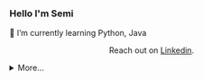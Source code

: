 ### Hello I'm Semi
🌱 I’m currently learning Python, Java
<p align='center'>Reach out on <a href="https://www.linkedin.com/in/semi">Linkedin</a>.</p>




<!--
**semiventurero/semiventurero** is a ✨ _special_ ✨ repository because its `README.md` (this file) appears on your GitHub profile.

Here are some ideas to get you started:


- 🔭 I’m currently studying in Bahcesehir University, 
- 
- 🤔 I’m looking for help with ...
- 💬 Ask me about ...
- 📫 How to reach me: l
- 😄 Pronouns: ...
- ⚡ Fun fact: 
-->
<details>
  <summary>More...</summary>
  - [![Top Langs](https://github-readme-stats.vercel.app/api/top-langs/?username=semiventurero&layout=compact)](https://github.com/mohit01-beep/github-readme-stats)
</details>
